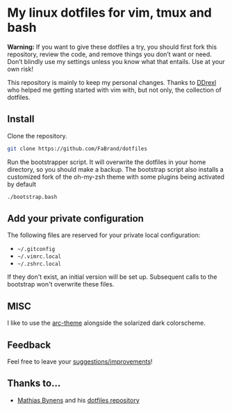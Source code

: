 # My linux dotfiles for vim, tmux and bash

**Warning:** If you want to give these dotfiles a try, you should first fork
this repository, review the code, and remove things you don’t want or need.
Don’t blindly use my settings unless you know what that entails. Use at your
own risk!

This repository is mainly to keep my personal changes.
Thanks to [DDrexl](https://github.com/ddrexl) who helped me getting started with vim
with, but not only, the collection of dotfiles.

## Install

Clone the repository.
```bash
git clone https://github.com/FaBrand/dotfiles
```

Run the bootstrapper script. It will overwrite the dotfiles in your home
directory, so you should make a backup.
The bootstrap script also installs a customized fork of the oh-my-zsh theme with some plugins being activated by default
```bash
./bootstrap.bash
```

## Add your private configuration

The following files are reserved for your private local configuration:
 - `~/.gitconfig`
 - `~/.vimrc.local`
 - `~/.zshrc.local`

If they don't exist, an initial version will be set up.
Subsequent calls to the bootstrap won't overwrite these files.

## MISC
I like to use the [arc-theme](https://github.com/horst3180/arc-theme) alongside the solarized dark colorscheme.

## Feedback

Feel free to leave your [suggestions/improvements](https://github.com/FaBrand/dotfiles/issues)!

## Thanks to…

* [Mathias Bynens](https://mathiasbynens.be/) and his [dotfiles repository](https://github.com/mathiasbynens/dotfiles)
